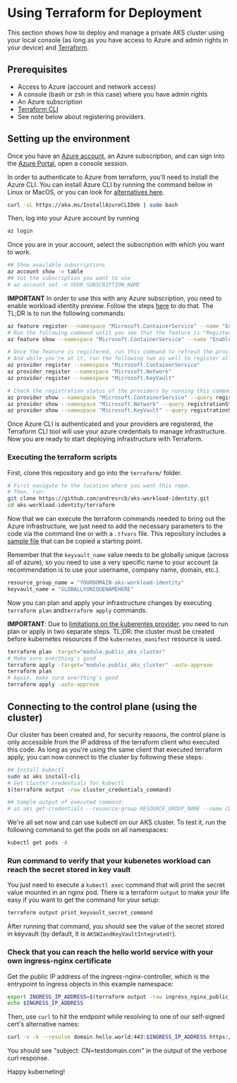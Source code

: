 # Using Terraform for Deployment
This section shows how to deploy and manage a private AKS cluster using your local console (as long as you have access to Azure and admin rights in your device) and [Terraform](https://www.terraform.io/).

## Prerequisites
- Access to Azure (account and network access)
- A console (bash or zsh in this case) where you have admin rights
- An Azure subscription
- [Terraform CLI](https://www.terraform.io/downloads)
- See note below about registering providers.

## Setting up the environment
Once you have an [Azure account](https://azure.microsoft.com/en-us/free/search/), an Azure subscription, and can sign into the [Azure Portal](https://portal.azure.com/), open a console session.

In order to authenticate to Azure from terraform, you'll need to install the Azure CLI. You can install Azure CLI by running the command below in Linux or MacOS, or you can look for [alternatives here](https://docs.microsoft.com/en-us/cli/azure/install-azure-cli).
```sh
curl -sL https://aka.ms/InstallAzureCLIDeb | sudo bash
```

Then, log into your Azure account by running
```sh
az login
```

Once you are in your account, select the subscription with which you want to work.
```sh
## Show available subscriptions
az account show -o table
## Set the subscription you want to use
# az account set -n YOUR_SUBSCRIPTION_NAME
```

**IMPORTANT** In order to use this with any Azure subscription, you need to enable workload identity preview. Follow the steps [here](https://learn.microsoft.com/en-us/azure/aks/workload-identity-deploy-cluster#register-the-enableworkloadidentitypreview-feature-flag) to do that. The TL;DR is to run the following commands:
```sh
az feature register --namespace "Microsoft.ContainerService" --name "EnableWorkloadIdentityPreview"
# Run the following command until you see that the feature is "Registered" (will take a few minutes)
az feature show --namespace "Microsoft.ContainerService" --name "EnableWorkloadIdentityPreview"

# Once the feature is registered, run this command to refresh the provider registration
# And while you're at it, run the following two as well to register all providers
az provider register --namespace "Microsoft.ContainerService"
az provider register --namespace "Microsoft.Network"
az provider register --namespace "Microsoft.KeyVault"

# Check the registration status of the providers by running this command (all must be registered)
az provider show --namespace "Microsoft.ContainerService" --query registrationState
az provider show --namespace "Microsoft.Network" --query registrationState
az provider show --namespace "Microsoft.KeyVault" --query registrationState
```

Once Azure CLI is authenticated and your providers are registered, the Terraform CLI tool will use your azure credentials to manage infrastructure. Now you are ready to start deploying infrastructure with Terraform.

### Executing the terraform scripts
First, clone this repository and go into the `terraform/` folder.

```sh
# First navigate to the location where you want this repo.
# Then, run:
git clone https://github.com/andresrcb/aks-workload-identity.git
cd aks-workload-identity/terraform
```

Now that we can execute the terraform commands needed to bring out the Azure infrastructure, we just need to add the necessary parameters to the code via the command line or with a `.tfvars` file. This repository includes a [sample file](/terraform/terraform.tfvars.sample) that can be copied a starting point.

Remember that the `keyvault_name` value needs to be globally unique (across all of azure), so you need to use a very specific name to your account (a recommendation is to use your username, company name, domain, etc.).

```sh
resource_group_name = "YOURDOMAIN-aks-workload-identity"
keyvault_name = "GLOBALLYUNIQUENAMEHERE"
```

Now you can plan and apply your infrastructure changes by executing `terraform plan` and`terraform apply` commands.

**IMPORTANT**: Due to [limitations on the kuberentes provider](https://registry.terraform.io/providers/hashicorp/kubernetes/latest/docs/guides/alpha-manifest-migration-guide#mixing-kubernetes_manifest-with-other-kubernetes_-resources), you need to run plan or apply in two separate steps. TL;DR: the cluster must be created before kubernetes resources if the `kubernetes_manifest` resource is used.

```sh
terraform plan -target="module.public_aks_cluster"
# Make sure everthing's good
terraform apply -target="module.public_aks_cluster" -auto-approve
terraform plan
# Again, make sure everthing's good
terraform apply -auto-approve
```

## Connecting to the control plane (using the cluster)
Our cluster has been created and, for security reasons, the control plane is only accessible from the IP address of the terraform client who executed this code. As long as you're using the same client that executed terraform apply, you can now connect to the cluster by following these steps:

```sh
## Install kubectl
sudo az aks install-cli
# Get cluster credentials for kubectl
$(terraform output -raw cluster_credentials_command)

## Sample output of executed command:
# az aks get-credentials --resource-group RESOURCE_GROUP_NAME --name CLUSTER_NAME
```

We're all set now and can use kubectl on our AKS cluster. To test it, run the following command to get the pods on all namespaces:

```sh
kubectl get pods -A
```

### Run command to verify that your kubenetes workload can reach the secret stored in key vault

You just need to execute a `kubectl exec` command that will print the secret value mounted in an nginx pod. There is a terraform `output` to make your life easy if you want to get the command for your setup:
```sh
terraform output print_keyvault_secret_command
```

After running that command, you should see the value of the secret stored in keyvault (by default, it is `AKSWIandKeyVaultIntegrated!`).

### Check that you can reach the hello world service with your own ingress-nginx certificate

Get the public IP address of the ingress-nginx-controller, which is the entrypoint to ingress objects in this example namespace:
```sh
export INGRESS_IP_ADDRESS=$(terraform output -raw ingress_nginx_public_ip_address)
echo $INGRESS_IP_ADDRESS
```

Then, use `curl` to hit the endpoint while resolving to one of our self-signed cert's alternative names:

```sh
curl -v -k --resolve domain.hello.world:443:$INGRESS_IP_ADDRESS https://domain.hello.world/
```

You should see "subject: CN=testdomain.com" in the output of the verbose curl response.

Happy kuberneting!
